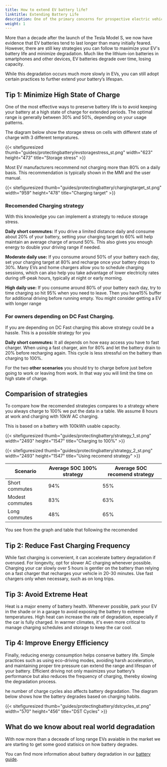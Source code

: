 ```yaml
---
title: How to extend EV battery life?
linktitle: Extending Battery Life
description: One of the primary concerns for prospective electric vehicle (EV) buyers is battery longevity and the potential cost of replacement. 
weight: 1
---
```

<!-- markdownlint-disable MD033 -->

More than a decade after the launch of the Tesla Model S, we now have evidence that EV batteries tend to last longer than many initially feared.
However, there are still key strategies you can follow to maximize your EV's battery life and minimize degradation.
Much like the lithium-ion batteries in smartphones and other devices, EV batteries degrade over time, losing capacity. 

While this degradation occurs much more slowly in EVs, you can still adopt certain practices to further extend your battery’s lifespan.

## Tip 1: Minimize High State of Charge

One of the most effective ways to preserve battery life is to avoid keeping your battery at a high state of charge for extended periods. The optimal range is generally between 30% and 50%, depending on your usage patterns. 

The diagram below show the storage stress on cells with different state of charge with 3 different tempratures. 

{{< sitefiguresized thumb="guides/protectingbattery/evstoragestress_st.png" width="623" height="473" title="Storage stress" >}}

Most EV manufacturers recommend not charging more than 80% on a daily basis. This recommendation is typically shown in the MMI and the user manual.

{{< sitefiguresized thumb="guides/protectingbattery/chargingtarget_st.png" width="959" height="478" title="Charging target" >}}


### Recomended Charging strategy 

With this knowledge you can implement a strategty to reduce storage stress. 

**Daily short commutes:** If you drive a limited distance daily and consume about 20% of your battery, setting your charging target to 60% will help maintain an average charge of around 50%. This also gives you enough energy to double your driving range if needed.

**Moderate daily use:** If you consume around 50% of your battery each day, set your charging target at 80% and recharge once your battery drops to 30%. Many EVs and home chargers allow you to schedule charging sessions, which can also help you take advantage of lower electricity rates during off-peak hours, typically at night or early morning.

**High daily use:** If you consume around 80% of your battery each day, try to time charging so hit 95% when you need to leave. Then you have15% buffer for additional driving before running empty.  You might consider getting a EV with longer range



### For owners depending on DC Fast Charging. 

If you are depending on DC Fast charging this above strategy could be a hassle. This is a possible strategy for you


**Daily short commutes:** It all depends on how easy access you have to fast charger. When using a fast charger, aim for 80% and let the battery drain to 20% before recharging again. This cycle is less stressful on the battery than charging to 100%.

For the two **other scenarios** you should try to charge before just before going to work or leaving from work. In that way you will limit the time on high state of charge. 


## Comparision of strategies

To compare how the recomended strategies compares to a strategy where you always charge to 100% we put
the data in a table. We assume 8 hours at work and charging with 10kW AC charging. 

This is based on a battery with 100kWh usable capacity.

{{< sitefiguresized thumb="guides/protectingbattery/strategy_1_st.png" width="2493" height="1547" title="Charging to 100%" >}}

{{< sitefiguresized thumb="guides/protectingbattery/strategy_2_st.png" width="2493" height="1547" title="Using recomend strategy" >}}

<table class="table table-striped border">
<thead>
    <tr>
        <th>
            Scenario
        </th>
        <th>
            Average SOC 100% strategy
        </th>
        <th>
            Average SOC recomend strategy
        </th>
    </tr>
</thead>
<tbody>
<tr>
    <td>
        Short commutes
    </td>
    <td>94%
    </td>
    <td>55%
    </td>
</tr>
<tr> 
    <td>
        Modest commutes
    </td>
    <td>83%
    </td>
    <td>63%
    </td>
</tr>
<tr> 
    <td>
        Long commutes
    </td>
    <td>48%
    </td>
    <td>65%
    </td>
</tr>
</tbody>
</table>

You see from the graph and table that following the recomended 

## Tip 2: Reduce Fast Charging Frequency

While fast charging is convenient, it can accelerate battery degradation if overused. For longevity, opt for slower AC charging whenever possible. Charging your car slowly over 5 hours is gentler on the battery than relying on a fast charger that recharges your vehicle in 20-30 minutes. Use fast chargers only when necessary, such as on long trips.

## Tip 3: Avoid Extreme Heat

Heat is a major enemy of battery health. Whenever possible, park your EV in the shade or in a garage to avoid exposing the battery to extreme temperatures. High heat can increase the rate of degradation, especially if the car is fully charged. In warmer climates, it's even more critical to manage charging schedules and storage to keep the car cool.

## Tip 4: Improve Energy Efficiency

Finally, reducing energy consumption helps conserve battery life. Simple practices such as using eco-driving modes, avoiding harsh acceleration, and maintaining proper tire pressure can extend the range and lifespan of your battery. Efficient driving not only maximizes your battery’s performance but also reduces the frequency of charging, thereby slowing the degradation process.

he number of charge cycles also affects battery degradation. The diagram below shows how the battery degrades based on charging habits.

{{< sitefiguresized thumb="guides/protectingbattery/dstcycles_st.png" width="570" height="456" title="DST Cycles" >}}


## What do we know about real world degradation

With now more than a deceade of long range EVs avaiable in the market we are starting to get some good statisics on how battery degrades. 





You can find more information about battery degradation in our [battery guide](../../../technology/battery/).

